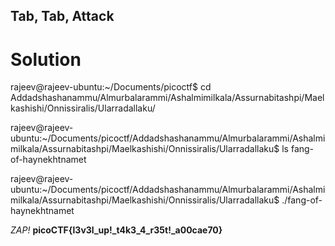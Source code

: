 ## Tab, Tab, Attack

# Solution

rajeev@rajeev-ubuntu:~/Documents/picoctf$ cd Addadshashanammu/Almurbalarammi/Ashalmimilkala/Assurnabitashpi/Maelkashishi/Onnissiralis/Ularradallaku/

rajeev@rajeev-ubuntu:~/Documents/picoctf/Addadshashanammu/Almurbalarammi/Ashalmimilkala/Assurnabitashpi/Maelkashishi/Onnissiralis/Ularradallaku$ ls
fang-of-haynekhtnamet

rajeev@rajeev-ubuntu:~/Documents/picoctf/Addadshashanammu/Almurbalarammi/Ashalmimilkala/Assurnabitashpi/Maelkashishi/Onnissiralis/Ularradallaku$ ./fang-of-haynekhtnamet 

*ZAP!* **picoCTF{l3v3l_up!_t4k3_4_r35t!_a00cae70}**

